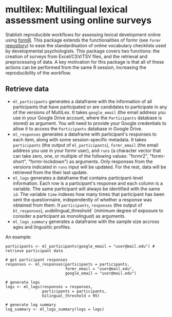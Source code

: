 # multilex: **Multi**lingual **lex**ical assessment using online surveys

Stablish reproducible workflows for assessing lexical development online using [formR](https://formr.org/). This package extends the functionalities of formr (see `formr` [repository](https://github.com/rubenarslan/formr)) to ease the standardisation of online vocabulary checklists used by developmental psychologists. This package covers two functions: the creation of surveys from Excel/CSV/TSV files, and the retrieval and preprocessing of data. A key motivation for this package is that all of these actions can be performed from the same R session, increasing the reproducibility of the workflow.

## Retrieve data

* `ml_participants` generates a dataframe with the information of all participants that have participated or are candidates to participate in any of the versions of MultiLex. It takes `google_email` (the email address you use in your Google Drive account, where the `Participants` database is stored) as argument. You will need to provide your Google credentials to allow it to access the `Participants` database in Google Drive.
* `ml_responses` generates a dataframe with participant's responses to each item, along with some session-specific metadata. It takes `participants` (the output of `ml_participants`), `formr_email` (the email address you use in your formr user), and `runs` (a character vector that can take zero, one, or multiple of the following values: "formr2", "formr-short", "formr-lockdown") as arguments. Only responses from the versions indicated in `runs` input will be updated. For the rest, data will be retrieved from the their last update.
* `ml_logs` generates a dataframe that contains participant-level information. Each row is a participant's response and each column is a variable. The same participant will always be identified with the same `id`. The variable `time` indexes how many times that participant has been sent the questionnaire, independently of whether a response was obtained from them. It `participants`, `responses` (the output of `bl_responses`), ` and `bilingual_threshold` (minimum degree of exposure to consider a participant as *monolingual*) as arguments.
* `ml_logs_summary` generates a dataframe with the sample size accross ages and lingusitic profiles.

An example:

```
participants <- ml_participants(google_email = "user@mail.edu") # retrieve participant data

# get participant responses
responses <- ml_responses(participants = participants,
                          formr_email = "user@mail.edu",
                          google_email = "user@mail.edu")

# generate logs
logs <- ml_logs(responses = responses,
                participants = participants,
                bilingual_threshold = 95)

# generate log summary
log_summary <- ml_logs_summary(logs = logs)
```
